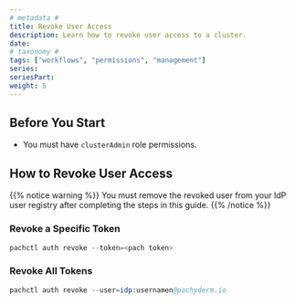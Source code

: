 ```yaml
---
# metadata # 
title: Revoke User Access
description: Learn how to revoke user access to a cluster.
date: 
# taxonomy #
tags: ["workflows", "permissions", "management"]
series:
seriesPart:
weight: 5
---
```


## Before You Start 

- You must have `clusterAdmin` role permissions.


## How to Revoke User Access

{{% notice warning %}}
You must remove the revoked user from your IdP user registry after completing the steps in this guide.
{{% /notice %}}

### Revoke a Specific Token 

```s
pachctl auth revoke --token=<pach token>
```

### Revoke All Tokens

```s
pachctl auth revoke --user=idp:usernamen@pachyderm.io
```